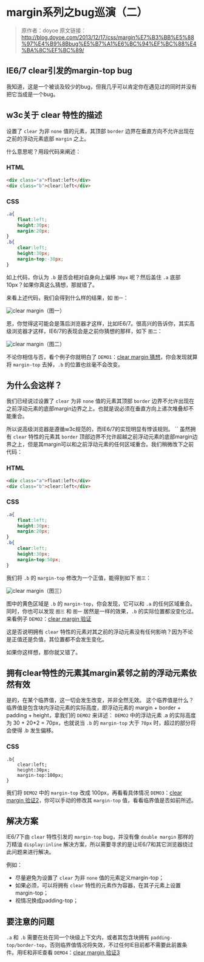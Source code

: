 # margin系列之bug巡演（二）
>原作者：doyoe
原文链接：http://blog.doyoe.com/2013/12/17/css/margin%E7%B3%BB%E5%88%97%E4%B9%8Bbug%E5%B7%A1%E6%BC%94%EF%BC%88%E4%BA%8C%EF%BC%89/

## IE6/7 clear引发的margin-top bug

我知道，这是一个被谈及较少的bug，但我几乎可以肯定你在遇见过的同时并没有把它当成是一个bug。

## w3c关于 clear 特性的描述

设置了 `clear` 为非 `none` 值的元素，其顶部 `border` 边界在垂直方向不允许出现在之前的浮动元素底部 `margin` 之上。

什么意思呢？用段代码来阐述：

### HTML
```html
<div class="a">float:left</div>
<div class="b">clear:left</div>
```
### CSS
```css
.a{
    float:left;
    height:30px;
    margin:20px;
}
.b{
    clear:left;
    height:30px;
    margin-top:-30px;
}
```

如上代码，你认为 `.b` 是否会相对自身向上偏移 `30px` 呢？然后盖住 `.a` 底部 10px？如果你真这么猜想，那就错了。

来看上述代码，我们会得到什么样的结果，如 `图一`：

![clear margin](http://demo.doyoe.com/css/margin/images/clear-margin.png)（图一）

恩，你觉得这可能会是落后浏览器才这样，比如IE6/7。很高兴的告诉你，其实高级浏览器才这样，IE6/7的表现会是之前你猜想的那样，如下 `图二`：

![clear margin](http://demo.doyoe.com/css/margin/images/clear-margin-on-ie67.png)（图二）

不论你相信与否，看个例子你就明白了 `DEMO1`：[clear margin 猜想](http://demo.doyoe.com/css/margin/bug/clear-margin.html)，你会发现就算将 `margin-top` 去掉，`.b` 的位置也丝毫不会改变。

## 为什么会这样？

我们已经说过设置了 `clear` 为非 `none` 值的元素其顶部 `border` 边界不允许出现在之前浮动元素的底部margin边界之上。也就是说必须在垂直方向上递次堆叠却不能重合。

所以说高级浏览器是遵循w3c规范的，而IE6/7的实现明显有悖该规则。
``
虽然拥有 `clear` 特性的元素其 `border`
顶部边界不允许超越之前浮动元素的底部margin边界之上，但是其margin可以和之前浮动元素的任何区域重合。我们稍微改下之前代码：

### HTML
```html
<div class="a">float:left</div>
<div class="b">clear:left</div>
```
### CSS
```css
.a{
    float:left;
    height:30px;
    margin:20px;
}
.b{
    clear:left;
    height:30px;
    margin-top:50px;
}
```
我们将 `.b` 的 `margin-top` 修改为一个正值，能得到如下 `图三`：

![clear margin](http://demo.doyoe.com/css/margin/images/clear-margin-2.png)（图三）

图中的黄色区域是 `.b` 的 `margin-top`，你会发现，它可以和 `.a` 的任何区域重合。同时，你也可以发现 `图三` 和 `图一` 居然是一样的效果，`.b` 的实际位置都没变化过。来看例子 `DEMO2`：[clear margin 验证](http://demo.doyoe.com/css/margin/bug/clear-margin-2.html)

这是否说明拥有 `clear` 特性的元素对其之前的浮动元素没有任何影响？因为不论是正值还是负值，其位置都不会发生变化。

如果你这样想，那你就又错了。

## 拥有clear特性的元素其margin紧邻之前的浮动元素依然有效

是的，在某个临界值，这一切会发生改变，并非全然无效。
这个临界值是什么？
临界值是包含块内浮动元素的实际高度，即浮动元素的 margin + border + padding + height，拿我们的 `DEMO2` 来详述：
`DEMO2` 中的浮动元素 .a 的实际高度为 30 + 20*2 = 70px，也就说当 `.b` 的 `margin-top` 大于 `70px` 时，超过的部分将会使得 .b 发生偏移。
### CSS
```ccss
.b{
    clear:left;
    height:30px;
    margin-top:100px;
}
```
我们将 `DEMO2` 中的 `margin-top` 改成 100px，再看看具体情况 `DEMO3`：[clear margin 验证2](http://demo.doyoe.com/css/margin/bug/clear-margin-3.html)，你可以手动的修改其 `margin-top` 值，看看临界值是否如前所述。

## 解决方案

IE6/7下由 `clear` 特性引发的 `margin-top` bug，并没有像 `double margin` 那样的万精油 `display:inline` 解决方案，所以需要寻求的是让IE6/7和其它浏览器绕过此问题来进行解决。

例如：

- 尽量避免为设置了 `clear` 为非 `none` 值的元素定义margin-top；
- 如果必须，可以将拥有 `clear` 特性的元素作为容器，在其子元素上设置margin-top；
- 视情况换成padding-top；

## 要注意的问题

`.a` 和 `.b` 需要在处在同一个块级上下文内，或者其包含块拥有 `padding-top/border-top`，否则临界值情况将失效，不过任何IE目前都不需要此前置条件。用IE和非IE查看 `DEMO4`：[clear margin 验证3](http://demo.doyoe.com/css/margin/bug/clear-margin-4.html)